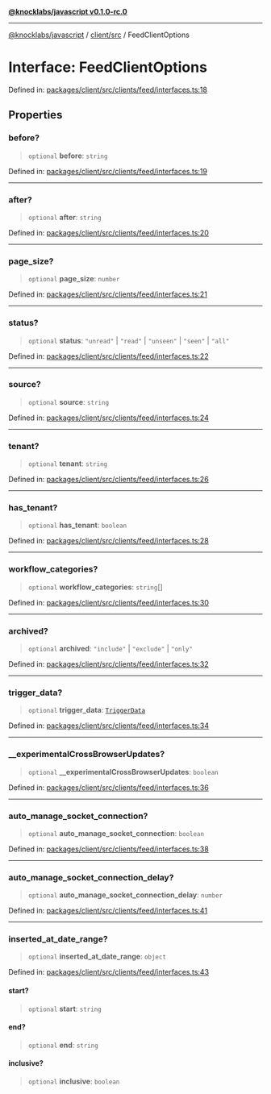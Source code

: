[**@knocklabs/javascript v0.1.0-rc.0**](../../../README.md)

***

[@knocklabs/javascript](../../../modules.md) / [client/src](../README.md) / FeedClientOptions

# Interface: FeedClientOptions

Defined in: [packages/client/src/clients/feed/interfaces.ts:18](https://github.com/knocklabs/javascript/blob/main/packages/client/src/clients/feed/interfaces.ts#L18)

## Properties

### before?

> `optional` **before**: `string`

Defined in: [packages/client/src/clients/feed/interfaces.ts:19](https://github.com/knocklabs/javascript/blob/main/packages/client/src/clients/feed/interfaces.ts#L19)

***

### after?

> `optional` **after**: `string`

Defined in: [packages/client/src/clients/feed/interfaces.ts:20](https://github.com/knocklabs/javascript/blob/main/packages/client/src/clients/feed/interfaces.ts#L20)

***

### page\_size?

> `optional` **page\_size**: `number`

Defined in: [packages/client/src/clients/feed/interfaces.ts:21](https://github.com/knocklabs/javascript/blob/main/packages/client/src/clients/feed/interfaces.ts#L21)

***

### status?

> `optional` **status**: `"unread"` \| `"read"` \| `"unseen"` \| `"seen"` \| `"all"`

Defined in: [packages/client/src/clients/feed/interfaces.ts:22](https://github.com/knocklabs/javascript/blob/main/packages/client/src/clients/feed/interfaces.ts#L22)

***

### source?

> `optional` **source**: `string`

Defined in: [packages/client/src/clients/feed/interfaces.ts:24](https://github.com/knocklabs/javascript/blob/main/packages/client/src/clients/feed/interfaces.ts#L24)

***

### tenant?

> `optional` **tenant**: `string`

Defined in: [packages/client/src/clients/feed/interfaces.ts:26](https://github.com/knocklabs/javascript/blob/main/packages/client/src/clients/feed/interfaces.ts#L26)

***

### has\_tenant?

> `optional` **has\_tenant**: `boolean`

Defined in: [packages/client/src/clients/feed/interfaces.ts:28](https://github.com/knocklabs/javascript/blob/main/packages/client/src/clients/feed/interfaces.ts#L28)

***

### workflow\_categories?

> `optional` **workflow\_categories**: `string`[]

Defined in: [packages/client/src/clients/feed/interfaces.ts:30](https://github.com/knocklabs/javascript/blob/main/packages/client/src/clients/feed/interfaces.ts#L30)

***

### archived?

> `optional` **archived**: `"include"` \| `"exclude"` \| `"only"`

Defined in: [packages/client/src/clients/feed/interfaces.ts:32](https://github.com/knocklabs/javascript/blob/main/packages/client/src/clients/feed/interfaces.ts#L32)

***

### trigger\_data?

> `optional` **trigger\_data**: [`TriggerData`](TriggerData.md)

Defined in: [packages/client/src/clients/feed/interfaces.ts:34](https://github.com/knocklabs/javascript/blob/main/packages/client/src/clients/feed/interfaces.ts#L34)

***

### \_\_experimentalCrossBrowserUpdates?

> `optional` **\_\_experimentalCrossBrowserUpdates**: `boolean`

Defined in: [packages/client/src/clients/feed/interfaces.ts:36](https://github.com/knocklabs/javascript/blob/main/packages/client/src/clients/feed/interfaces.ts#L36)

***

### auto\_manage\_socket\_connection?

> `optional` **auto\_manage\_socket\_connection**: `boolean`

Defined in: [packages/client/src/clients/feed/interfaces.ts:38](https://github.com/knocklabs/javascript/blob/main/packages/client/src/clients/feed/interfaces.ts#L38)

***

### auto\_manage\_socket\_connection\_delay?

> `optional` **auto\_manage\_socket\_connection\_delay**: `number`

Defined in: [packages/client/src/clients/feed/interfaces.ts:41](https://github.com/knocklabs/javascript/blob/main/packages/client/src/clients/feed/interfaces.ts#L41)

***

### inserted\_at\_date\_range?

> `optional` **inserted\_at\_date\_range**: `object`

Defined in: [packages/client/src/clients/feed/interfaces.ts:43](https://github.com/knocklabs/javascript/blob/main/packages/client/src/clients/feed/interfaces.ts#L43)

#### start?

> `optional` **start**: `string`

#### end?

> `optional` **end**: `string`

#### inclusive?

> `optional` **inclusive**: `boolean`
